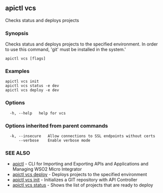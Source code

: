## apictl vcs

Checks status and deploys projects

### Synopsis

Checks status and deploys projects to the specified environment. In order to 
use this command, 'git' must be installed in the system.'

```
apictl vcs [flags]
```

### Examples

```
apictl vcs init
apictl vcs status -e dev
apictl vcs deploy -e dev
```

### Options

```
  -h, --help   help for vcs
```

### Options inherited from parent commands

```
  -k, --insecure   Allow connections to SSL endpoints without certs
      --verbose    Enable verbose mode
```

### SEE ALSO

* [apictl](apictl.md)	 - CLI for Importing and Exporting APIs and Applications and Managing WSO2 Micro Integrator
* [apictl vcs deploy](apictl_vcs_deploy.md)	 - Deploys projects to the specified environment
* [apictl vcs init](apictl_vcs_init.md)	 - Initializes a GIT repository with API Controller
* [apictl vcs status](apictl_vcs_status.md)	 - Shows the list of projects that are ready to deploy

